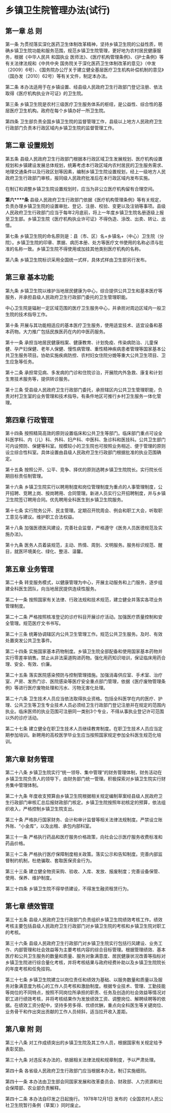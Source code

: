 # 乡镇卫生院管理办法(试行)

## 第一章 总 则

第一条 为贯彻落实深化医药卫生体制改革精神，坚持乡镇卫生院的公益性质，明确乡镇卫生院功能和服务范围，规范乡镇卫生院管理，更好地为农村居民健康服务，根据《中华人民共 和国执业 医师法》、《医疗机构管理条例》、《护士条例》等有关法律法规和《中共中央 国务院关于深化医药卫生体制改革的意见》（中发〔2009〕6号）、《国务院办公厅关于建立健全基层医疗卫生机构补偿机制的意见》（国办发〔2010〕62号）等有关文件，制定本办法。

第二条 本办法适用于在乡镇设置、经县级人民政府卫生行政部门登记注册、依法取得《医疗机构执业许可证》的卫生院。

第三条 乡镇卫生院是农村三级医疗卫生服务体系的枢纽，是公益性、综合性的基层医疗卫生机构。政府在每个乡镇办好一所卫生院。

第四条 卫生部负责全国乡镇卫生院的监督管理工作，县级以上地方人民政府卫生行政部门负责本行政区域内乡镇卫生院的监督管理工作。

## **第二章** 设置规划

第五条 县级人民政府卫生行政部门根据本行政区域卫生发展规划、医疗机构设置规划和乡镇建设发展总体规划，统筹考虑本行政区域内农村居民的卫生服务需求、地理交通条件以及行政区划等因素，编制乡镇卫生院设置规划，经上一级地方人民政府卫生行政部门审核，报同级人民政府批准后在本行政区域内发布实施。

在制订和调整乡镇卫生院设置规划时，应当为非公立医疗机构留有合理空间。

**第六****条** 县级人民政府卫生行政部门依据《医疗机构管理条例》等有关规定，负责办理乡镇卫生院的设置审批、登记、注册、校验、变更以及注销等事项。县级人民政府卫生行政部门应当于每年2月底前，将上一年度乡镇卫生院名册逐级上报至卫生部。乡镇卫生院《医疗机构执业许可证》不得伪造、涂改、出卖、转让、出借。

第七条 乡镇卫生院的命名原则是：县（市、区）名+乡镇名+（中心）卫生院（分院）。乡镇卫生院的印章、票据、病历本册、处方等医疗文书使用的名称必须与批准的名称一致。乡镇卫生院不得使用或加挂其他类别医疗机构的名称。

第八条 乡镇卫生院标识采用全国统一式样，具体式样由卫生部另行发布。

## **第三章** 基本功能

第九条 乡镇卫生院以维护当地居民健康为中心，综合提供公共卫生和基本医疗等服务，并承担县级人民政府卫生行政部门委托的卫生管理职能。

中心卫生院是辐射一定区域范围的医疗卫生服务中心，并承担对周边区域内一般卫生院的技术指导工作。

第十条 开展与其功能相适应的基本医疗卫生服务，使用适宜技术、适宜设备和基本药物。大力推广包括民族医药在内的中医药服务。

第十一条 承担当地居民健康档案、健康教育、计划免疫、传染病防治、儿童保健、孕产妇保健、老年人保健、慢性病管理、重性精神疾病患者管理等国家基本公共卫生服务项目。协助实施疾病防控、农村妇女住院分娩等重大公共卫生项目、卫生应急等任务。

第十二条 承担常见病、多发病的门诊和住院诊治，开展院内外急救、康复和计划生育技术服务等，提供转诊服务。

第十三条 受县级人民政府卫生行政部门委托，承担辖区内公共卫生管理职能，负责对村卫生室的业务管理和技术指导。有条件地区可推行乡村卫生服务一体化管理。

## **第四章** 行政管理

第十四条 按照精简高效的原则设置临床和公共卫生等部门。临床部门重点可设全科医学科、内（儿）科、外科、妇产科、中医科、急诊科和医技科。公共卫生部门可内设预防、保健等科室。规模较小的卫生院也可按照业务相近、便于管理的原则设立综合性科室。具体设置由县级人民政府卫生行政部门根据批准的执业范围确定。

第十五条 按照公开、公平、竞争、择优的原则选聘乡镇卫生院院长。实行院长任期目标责任制管理。

第十六条 乡镇卫生院实行以聘用制度和岗位管理制度为重点的人事管理制度，公开招聘、竞聘上岗、按岗聘用、合同管理。新进人员实行公开招聘制度，并与乡镇卫生院签订聘用合同。优先聘用全科医生到乡镇卫生院服务。

第十七条 实行院务公开、民主管理。定期召开院周会、例会和职工大会，听取职工意见与建议。维护职工合法权益。

第十八条 加强医德医风建设，完善社会监督，严格遵守《医务人员医德规范及实施办法》。

第十九条 医务人员着装规范，主动、热情、周到、文明服务。服务标识规范、醒目，就医环境美化、绿化、整洁、温馨。

## **第五章** 业务管理

第二十条 转变服务模式，以健康管理为中心，开展主动服务和上门服务，逐步组建全科医生团队，向当地居民提供连续性服务。

第二十一条 按照国家有关法律、行政法规和技术规范，建立健全并落实各项业务管理制度。

第二十二条 严格按照核准登记的诊疗科目开展诊疗活动。加强医疗质量控制和安全管理。规范医疗文书书写。

第二十三条 统筹协调辖区内公共卫生管理工作。规范公共卫生服务。及时、有效处置突发公共卫生事件。

第二十四条 实施国家基本药物制度。乡镇卫生院全部配备和使用国家基本药物并实行零差率销售。禁止从非法渠道购进药物。强化用药知识培训，保证临床用药合理、安全、有效、价廉。

第二十五条 落实医院感染预防与控制管理措施。加强消毒供应室、手术室、治疗室、产房、发热门诊、医院感染等医疗安全重点部门管理，依据《医疗废物管理条例》等进行医疗废物处理和污水、污物无害化处理。

第二十六条 卫生技术人员应当依法取得执业资格。包括全科医学在内的医疗、护理、公共卫生等卫生专业技术人员必须经卫生行政部门登记注册并在规定的范围内执业。临床医师的执业范围可注册同一类别3个专业，不得从事执业登记许可范围以外的诊疗活动。

第二十七条 建立健全在职卫生技术人员继续教育制度。在职卫生技术人员应当定期参加培训。新聘用的高校医学毕业生应当按照国家规定参加全科医生规范化培训。

## **第六章** 财务管理

第二十八条 乡镇卫生院实行“统一领导、集中管理”的财务管理体制，财务活动在乡镇卫生院负责人的领导下，由财务部门统一管理。积极探索对乡镇卫生院实行财务集中管理体制。

第二十九条 年度收支预算由乡镇卫生院根据相关规定编制草案经县级人民政府卫生行政部门审核汇总后报财政部门核定。乡镇卫生院按照年初核定的预算，依法组织收入，严格控制乡镇卫生院支出。

第三十条 严格执行国家财务、会计和审计监督等相关法律法规制度。严禁设立账外账、“小金库”，以及出租、承包内部科室。

第三十一条 严格执行药品和医疗服务价格政策，向社会公示医疗服务收费标准和药品价格。

第三十二条 严格执行医疗保障制度相关政策。落实公示和告知制度。完善内部监督制约机制，杜绝骗取、套取医保资金行为。

第三十三条 建立健全物资采购、验收、入库、发放、报废制度；完善设备保管、使用、保养、维护制度。

第三十四条 乡镇卫生院不得举债建设，不得发生融资租赁行为。

## 第七章 **绩效管理**

第三十五条 县级人民政府卫生行政部门负责组织乡镇卫生院绩效考核工作。绩效考核主要包括县级人民政府卫生行政部门对乡镇卫生院的考核和乡镇卫生院对职工的考核。

第三十六条 县级人民政府卫生行政部门对乡镇卫生院实行包括行风建设、业务工作、内部管理和社会效益等为主要考核内容的综合目标管理。根据管理绩效、基本医疗和公共卫生服务的数量和质量、服务对象满意度、居民健康状况改善等指标对乡镇卫生院进行综合量化考核，并将考核结果与政府经费补助以及乡镇卫生院院长的年度考核和任免挂钩。

第三十七条 乡镇卫生院建立以岗位责任和绩效为基础、以服务数量和质量以及服务对象满意度为核心的工作人员考核和激励制度。根据专业技术、管理、工勤技能等岗位的不同特点，按照不同岗位所承担的职责、任务及创造的社会效益等情况对职工进行绩效考核，并将考核结果作为发放绩效工资、调整岗位、解聘续聘等的依据。在绩效工资分配中，坚持多劳多得、优绩优酬，重点向全科医生等关键岗位、业务骨干和作出突出贡献的工作人员倾斜，适当拉开收入差距。

## **第八章** **附** 则

第三十八条 对工作成绩突出的乡镇卫生院及其工作人员，根据国家有关规定给予表彰奖励。

第三十九条 对违反本办法的，依据相关法律法规和规章制度，予以严肃处理。

第四十条 各省级人民政府卫生行政部门应当根据本办法，制订实施细则。

第四十一条 本办法由卫生部会同国家发展和改革委员会、财政部、人力资源和社会保障部、农业部负责解释。

第四十二条 本办法自印发之日起施行。 1978年12月1日 发布的《全国农村人民公社卫生院暂行条例（草案）》同时废止。